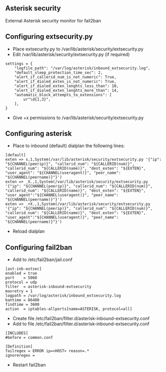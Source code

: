 ## Asterisk security

External Asterisk security monitor for fail2ban

## Configuring extsecurity.py

- Place extsecurity.py to /var/lib/asterisk/security/extsecurity.py
- Edit /var/lib/asterisk/security/extsecurity.py (if required)
```
settings = {
    "logfile_path": "/var/log/asterisk/inbound_extsecurity.log",
    "default_sleep_protection_time_sec": 2,
    "alert_if_callerid_num_is_not_numeric": True,
    "alert_if_dialed_exten_is_not_numeric": True,
    "alert_if_dialed_exten_lenghts_less_than": 10,
    "alert_if_dialed_exten_lenghts_more_than": 14,
    "automatic_block_attempts_to_extensions": [
        ur"\d{1,3}",
    ],
}
```
- Give +x permissions to /var/lib/asterisk/security/extsecurity.py


## Configuring asterisk

- Place to inbound (default) dialplan the following lines:
```
[default]
exten => s,1,System(/var/lib/asterisk/security/extsecurity.py '{"ip": "${CHANNEL(peerip)}", "callerid_num": "${CALLERID(num)}", "callerid_num": "${CALLERID(name)}", "dest_exten": "${EXTEN}", "user_agent": "${CHANNEL(useragent)}", "peer_name": "${CHANNEL(peername)}"}')
exten => _X.,1,System(/var/lib/asterisk/security/extsecurity.py '{"ip": "${CHANNEL(peerip)}", "callerid_num": "${CALLERID(num)}", "callerid_num": "${CALLERID(name)}", "dest_exten": "${EXTEN}", "user_agent":"${CHANNEL(useragent)}", "peer_name": "${CHANNEL(peername)}"}')
exten => _+X.,1,System(/var/lib/asterisk/security/extsecurity.py '{"ip": "${CHANNEL(peerip)}", "callerid_num": "${CALLERID(num)}", "callerid_num": "${CALLERID(name)}", "dest_exten": "${EXTEN}", "user_agent":"${CHANNEL(useragent)}", "peer_name": "${CHANNEL(peername)}"}')
```
- Reload dialplan


## Configuring fail2ban

- Add to /etc/fail2ban/jail.conf
```
[ast-inb-extsec]
enabled = true
port    = 5060
protocol = udp
filter  = asterisk-inbound-extsecurity
maxretry = 1
logpath = /var/log/asterisk/inbound_extsecurity.log
bantime = 86400
findtime = 3600
action  = iptables-allports[name=ASTERISK, protocol=all]
```
- Create file /etc/fail2ban/filter.d/asterisk-inbound-extsecurity.conf
- Add to file /etc/fail2ban/filter.d/asterisk-inbound-extsecurity.conf
```
[INCLUDES]
#before = common.conf

[Definition]
failregex = ERROR ip=<HOST> reason=.*
ignoreregex =
```
- Restart fail2ban


